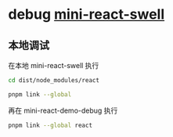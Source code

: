 # debug [mini-react-swell](https://github.com/18355166248/mini-react-swell)

## 本地调试

在本地 mini-react-swell 执行

```bash
cd dist/node_modules/react

pnpm link --global
```

再在 mini-react-demo-debug 执行

```bash
pnpm link --global react
```
